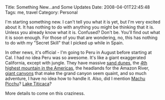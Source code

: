 Title: Something New...and Some Updates
Date: 2008-04-01T22:45:48
Tags: me, travel
Category: Personal

I'm starting something new. I can't tell you what it is yet, but I'm very excited about it. It has nothing to do with anything you might be thinking that it is. Unless you already know what it is. Confused? Don't be. You'll find out what it is soon enough. For those of you that are wondering, no, this has nothing to do with my "Secret Skill" that I picked up while in Spain.

In other news, it's official - I'm going to Peru in August before starting at Cal. I had no idea Peru was so awesome. It's like a giant exaggerated California, except with jungle. They have massive <a href="http://en.wikipedia.org/wiki/Huacachina">sand dunes</a>, the <a href="http://en.wikipedia.org/wiki/Nevado_Huascaran">4th highest mountain in the Americas</a>, the headlands for the Amazon River, <a href="http://en.wikipedia.org/wiki/Colca_Canyon">giant canyons</a> that make the grand canyon seem quaint, and so much adventure, I have no idea how to handle it. Also, did I mention <a href="http://en.wikipedia.org/wiki/Machu_Picchu">Machu Picchu</a>? <a href="http://en.wikipedia.org/wiki/Lake_Titicaca">Lake Titicaca</a>?

More details to come on this craziness.
